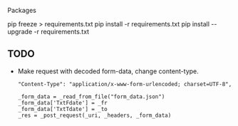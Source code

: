 Packages

pip freeze > requirements.txt
pip install -r requirements.txt
pip install --upgrade -r requirements.txt


## TODO
- Make request with decoded form-data, change content-type.
    ```
    "Content-Type": "application/x-www-form-urlencoded; charset=UTF-8",
    ```
    ```
    _form_data = _read_from_file("form_data.json")
    _form_data['TxtFdate'] = _fr
    _form_data['TxtTdate'] = _to
    _res = _post_request(_uri, _headers, _form_data)
    ```
